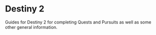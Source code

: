 # Destiny 2
Guides for Destiny 2 for completing Quests and Pursuits as well as some other general information.
